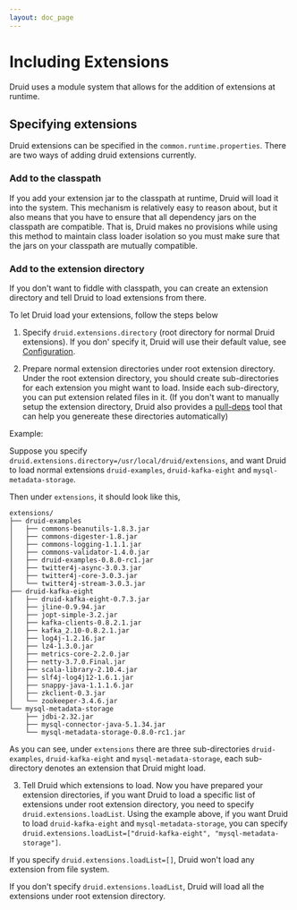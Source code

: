 ```yaml
---
layout: doc_page
---
```

# Including Extensions

Druid uses a module system that allows for the addition of extensions at runtime.

## Specifying extensions

Druid extensions can be specified in the `common.runtime.properties`. There are two ways of adding druid extensions currently.

### Add to the classpath

If you add your extension jar to the classpath at runtime, Druid will load it into the system.  This mechanism is relatively easy to reason about, but it also means that you have to ensure that all dependency jars on the classpath are compatible.  That is, Druid makes no provisions while using this method to maintain class loader isolation so you must make sure that the jars on your classpath are mutually compatible.

### Add to the extension directory

If you don't want to fiddle with classpath, you can create an extension directory and tell Druid to load extensions from there.

To let Druid load your extensions, follow the steps below

1) Specify `druid.extensions.directory` (root directory for normal Druid extensions). If you don' specify it, Druid will use their default value, see [Configuration](../configuration/index.html).

2) Prepare normal extension directories under root extension directory.  Under the root extension directory, you should create sub-directories for each extension you might want to load.  Inside each sub-directory, you can put extension related files in it.  (If you don't want to manually setup the extension directory, Druid also provides a [pull-deps](../pull-deps.html) tool that can help you genereate these directories automatically)

Example:

Suppose you specify `druid.extensions.directory=/usr/local/druid/extensions`, and want Druid to load normal extensions ```druid-examples```, ```druid-kafka-eight``` and ```mysql-metadata-storage```.

Then under ```extensions```, it should look like this,

```
extensions/
├── druid-examples
│   ├── commons-beanutils-1.8.3.jar
│   ├── commons-digester-1.8.jar
│   ├── commons-logging-1.1.1.jar
│   ├── commons-validator-1.4.0.jar
│   ├── druid-examples-0.8.0-rc1.jar
│   ├── twitter4j-async-3.0.3.jar
│   ├── twitter4j-core-3.0.3.jar
│   └── twitter4j-stream-3.0.3.jar
├── druid-kafka-eight
│   ├── druid-kafka-eight-0.7.3.jar
│   ├── jline-0.9.94.jar
│   ├── jopt-simple-3.2.jar
│   ├── kafka-clients-0.8.2.1.jar
│   ├── kafka_2.10-0.8.2.1.jar
│   ├── log4j-1.2.16.jar
│   ├── lz4-1.3.0.jar
│   ├── metrics-core-2.2.0.jar
│   ├── netty-3.7.0.Final.jar
│   ├── scala-library-2.10.4.jar
│   ├── slf4j-log4j12-1.6.1.jar
│   ├── snappy-java-1.1.1.6.jar
│   ├── zkclient-0.3.jar
│   └── zookeeper-3.4.6.jar
└── mysql-metadata-storage
    ├── jdbi-2.32.jar
    ├── mysql-connector-java-5.1.34.jar
    └── mysql-metadata-storage-0.8.0-rc1.jar
```

As you can see, under ```extensions``` there are three sub-directories ```druid-examples```, ```druid-kafka-eight``` and ```mysql-metadata-storage```, each sub-directory denotes an extension that Druid might load.

3) Tell Druid which extensions to load.  Now you have prepared your extension directories, if you want Druid to load a specific list of extensions under root extension directory, you need to specify `druid.extensions.loadList`. Using the example above, if you want Druid to load ```druid-kafka-eight``` and ```mysql-metadata-storage```, you can specify `druid.extensions.loadList=["druid-kafka-eight", "mysql-metadata-storage"]`.

If you specify `druid.extensions.loadList=[]`, Druid won't load any extension from file system.

If you don't specify `druid.extensions.loadList`, Druid will load all the extensions under root extension directory.
